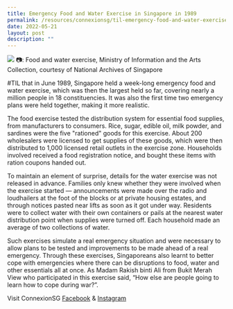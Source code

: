 ```yaml
---
title: Emergency Food and Water Exercise in Singapore in 1989
permalink: /resources/connexionsg/til-emergency-food-and-water-exercise-in-singapore/
date: 2022-05-21
layout: post
description: ""
---
```

![](/images/connexionsg/food%20and%20water%20exercise.jpg)
📷: Food and water exercise, Ministry of Information and the Arts Collection, courtesy of National Archives of Singapore

#TIL that in June 1989, Singapore held a week-long emergency food and water exercise, which was then the largest held so far, covering nearly a million people in 18 constituencies. It was also the first time two emergency plans were held together, making it more realistic.

The food exercise tested the distribution system for essential food supplies, from manufacturers to consumers. Rice, sugar, edible oil, milk powder, and sardines were the five "rationed" goods for this exercise. About 200 wholesalers were licensed to get supplies of these goods, which were then distributed to 1,000 licensed retail outlets in the exercise zone. Households involved received a food registration notice, and bought these items with ration coupons handed out.

To maintain an element of surprise, details for the water exercise was not released in advance. Families only knew whether they were involved when the exercise started — announcements were made over the radio and loudhailers at the foot of the blocks or at private housing estates, and through notices pasted near lifts as soon as it got under way. Residents were to collect water with their own containers or pails at the nearest water distribution point when supplies were turned off. Each household made an average of two collections of water.

Such exercises simulate a real emergency situation and were necessary to allow plans to be tested and improvements to be made ahead of a real emergency. Through these exercises, Singaporeans also learnt to better cope with emergencies where there can be disruptions to food, water and other essentials all at once. As Madam Rakish binti Ali from Bukit Merah View who participated in this exercise said, “How else are people going to learn how to cope during war?”.


Visit ConnexionSG [Facebook](https://www.facebook.com/ConnexionSG) & [Instagram](https://www.instagram.com/connexionsg/)
